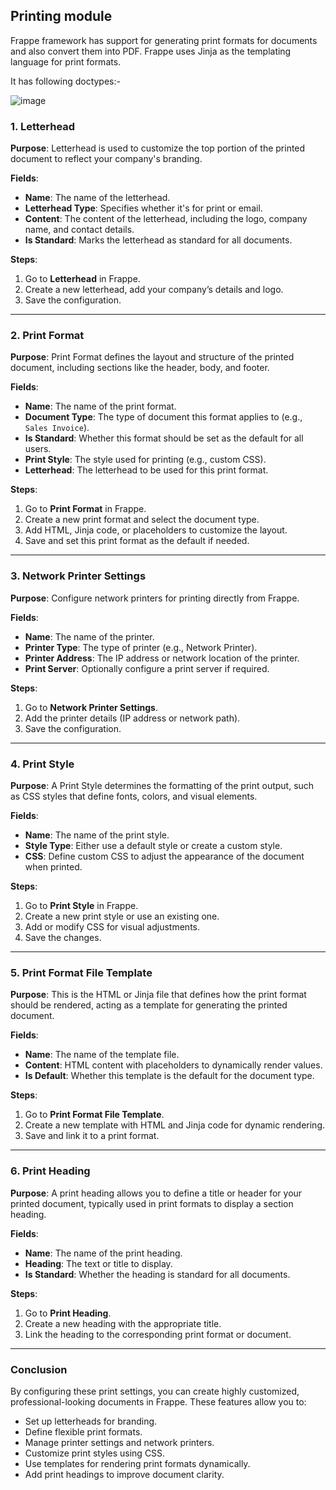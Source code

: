 ## Printing module

Frappe framework has support for generating print formats for documents and also convert them into PDF. Frappe uses Jinja as the templating language for print formats.


It has following doctypes:-

![image](https://github.com/user-attachments/assets/795948b2-e881-4528-9c12-9d62310dbb98)


### 1. **Letterhead**

**Purpose**: Letterhead is used to customize the top portion of the printed document to reflect your company's branding.

**Fields**:
- **Name**: The name of the letterhead.
- **Letterhead Type**: Specifies whether it's for print or email.
- **Content**: The content of the letterhead, including the logo, company name, and contact details.
- **Is Standard**: Marks the letterhead as standard for all documents.

**Steps**:
1. Go to **Letterhead** in Frappe.
2. Create a new letterhead, add your company’s details and logo.
3. Save the configuration.

---

### 2. **Print Format**

**Purpose**: Print Format defines the layout and structure of the printed document, including sections like the header, body, and footer.

**Fields**:
- **Name**: The name of the print format.
- **Document Type**: The type of document this format applies to (e.g., `Sales Invoice`).
- **Is Standard**: Whether this format should be set as the default for all users.
- **Print Style**: The style used for printing (e.g., custom CSS).
- **Letterhead**: The letterhead to be used for this print format.

**Steps**:
1. Go to **Print Format** in Frappe.
2. Create a new print format and select the document type.
3. Add HTML, Jinja code, or placeholders to customize the layout.
4. Save and set this print format as the default if needed.

---

### 3. **Network Printer Settings**

**Purpose**: Configure network printers for printing directly from Frappe.

**Fields**:
- **Name**: The name of the printer.
- **Printer Type**: The type of printer (e.g., Network Printer).
- **Printer Address**: The IP address or network location of the printer.
- **Print Server**: Optionally configure a print server if required.

**Steps**:
1. Go to **Network Printer Settings**.
2. Add the printer details (IP address or network path).
3. Save the configuration.

---

### 4. **Print Style**

**Purpose**: A Print Style determines the formatting of the print output, such as CSS styles that define fonts, colors, and visual elements.

**Fields**:
- **Name**: The name of the print style.
- **Style Type**: Either use a default style or create a custom style.
- **CSS**: Define custom CSS to adjust the appearance of the document when printed.

**Steps**:
1. Go to **Print Style** in Frappe.
2. Create a new print style or use an existing one.
3. Add or modify CSS for visual adjustments.
4. Save the changes.

---

### 5. **Print Format File Template**

**Purpose**: This is the HTML or Jinja file that defines how the print format should be rendered, acting as a template for generating the printed document.

**Fields**:
- **Name**: The name of the template file.
- **Content**: HTML content with placeholders to dynamically render values.
- **Is Default**: Whether this template is the default for the document type.

**Steps**:
1. Go to **Print Format File Template**.
2. Create a new template with HTML and Jinja code for dynamic rendering.
3. Save and link it to a print format.

---

### 6. **Print Heading**

**Purpose**: A print heading allows you to define a title or header for your printed document, typically used in print formats to display a section heading.

**Fields**:
- **Name**: The name of the print heading.
- **Heading**: The text or title to display.
- **Is Standard**: Whether the heading is standard for all documents.

**Steps**:
1. Go to **Print Heading**.
2. Create a new heading with the appropriate title.
3. Link the heading to the corresponding print format or document.

---

### Conclusion

By configuring these print settings, you can create highly customized, professional-looking documents in Frappe. These features allow you to:
- Set up letterheads for branding.
- Define flexible print formats.
- Manage printer settings and network printers.
- Customize print styles using CSS.
- Use templates for rendering print formats dynamically.
- Add print headings to improve document clarity.
